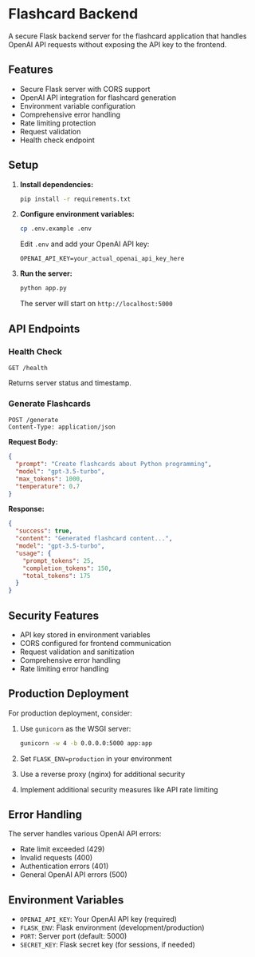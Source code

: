 # Flashcard Backend

A secure Flask backend server for the flashcard application that handles OpenAI API requests without exposing the API key to the frontend.

## Features

- Secure Flask server with CORS support
- OpenAI API integration for flashcard generation
- Environment variable configuration
- Comprehensive error handling
- Rate limiting protection
- Request validation
- Health check endpoint

## Setup

1. **Install dependencies:**
   ```bash
   pip install -r requirements.txt
   ```

2. **Configure environment variables:**
   ```bash
   cp .env.example .env
   ```
   Edit `.env` and add your OpenAI API key:
   ```
   OPENAI_API_KEY=your_actual_openai_api_key_here
   ```

3. **Run the server:**
   ```bash
   python app.py
   ```

   The server will start on `http://localhost:5000`

## API Endpoints

### Health Check
```
GET /health
```

Returns server status and timestamp.

### Generate Flashcards
```
POST /generate
Content-Type: application/json
```

**Request Body:**
```json
{
  "prompt": "Create flashcards about Python programming",
  "model": "gpt-3.5-turbo",
  "max_tokens": 1000,
  "temperature": 0.7
}
```

**Response:**
```json
{
  "success": true,
  "content": "Generated flashcard content...",
  "model": "gpt-3.5-turbo",
  "usage": {
    "prompt_tokens": 25,
    "completion_tokens": 150,
    "total_tokens": 175
  }
}
```

## Security Features

- API key stored in environment variables
- CORS configured for frontend communication
- Request validation and sanitization
- Comprehensive error handling
- Rate limiting error handling

## Production Deployment

For production deployment, consider:

1. Use `gunicorn` as the WSGI server:
   ```bash
   gunicorn -w 4 -b 0.0.0.0:5000 app:app
   ```

2. Set `FLASK_ENV=production` in your environment

3. Use a reverse proxy (nginx) for additional security

4. Implement additional security measures like API rate limiting

## Error Handling

The server handles various OpenAI API errors:
- Rate limit exceeded (429)
- Invalid requests (400)
- Authentication errors (401)
- General OpenAI API errors (500)

## Environment Variables

- `OPENAI_API_KEY`: Your OpenAI API key (required)
- `FLASK_ENV`: Flask environment (development/production)
- `PORT`: Server port (default: 5000)
- `SECRET_KEY`: Flask secret key (for sessions, if needed)

